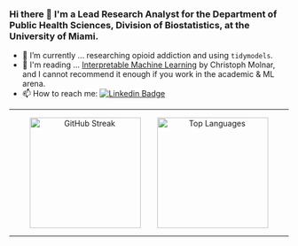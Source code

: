 ### Hi there 👋 I'm a Lead Research Analyst for the Department of Public Health Sciences, Division of Biostatistics, at the University of Miami.

- 🔭 I’m currently ... researching opioid addiction and using `tidymodels`.
- 🌱 I'm reading ... [Interpretable Machine Learning](https://christophm.github.io/interpretable-ml-book/) by Christoph Molnar, and I cannot recommend it enough if you work in the academic & ML arena. 
- 📫 How to reach me: [![Linkedin Badge](https://img.shields.io/badge/-kyleGrealis-blue?style=flat&logo=Linkedin&logoColor=white)]([your-linkedin-url](https://www.linkedin.com/in/kyle-grealis-044030180/))

<hr>

<div align="center" style="display: flex; justify-content: center; gap: 30px;">
  <img src="http://github-readme-streak-stats.herokuapp.com?user=kyleGrealis&theme=dark&background=000000" alt="GitHub Streak" style="height: 200px;">
  <img src="https://github-readme-stats.vercel.app/api/top-langs/?username=kyleGrealis&layout=compact&theme=vision-friendly-dark" alt="Top Languages" style="height: 200px;">
</div>

<hr>

